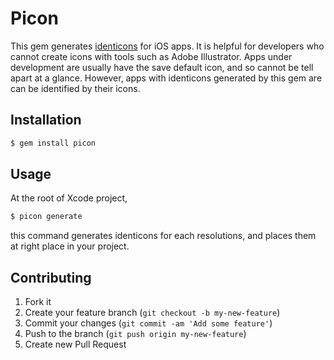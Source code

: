 # Picon

This gem generates [identicons](http://en.wikipedia.org/wiki/Identicon) for iOS apps. It is helpful for developers who cannot create icons with tools such as Adobe Illustrator. Apps under development are usually have the save default icon, and so cannot be tell apart at a glance. However, apps with identicons generated by this gem are can be identified by their icons.

## Installation

```sh
$ gem install picon
```

## Usage

At the root of Xcode project,

```sh
$ picon generate
```

this command generates identicons for each resolutions, and places them at right place in your project.

## Contributing

1. Fork it
2. Create your feature branch (`git checkout -b my-new-feature`)
3. Commit your changes (`git commit -am 'Add some feature'`)
4. Push to the branch (`git push origin my-new-feature`)
5. Create new Pull Request
